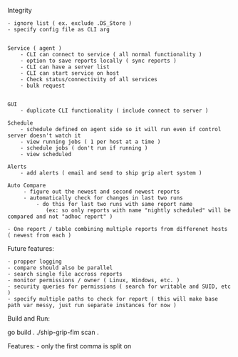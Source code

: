 Integrity


	- ignore list ( ex. exclude .DS_Store )
	- specify config file as CLI arg


    Service ( agent )
	    - CLI can connect to service ( all normal functionality )
		- option to save reports locally ( sync reports )
		- CLI can have a server list
		- CLI can start service on host
		- Check status/connectivity of all services
		- bulk request

	
	GUI
	    - duplicate CLI functionality ( include connect to server )

    Schedule	
	    - schedule defined on agent side so it will run even if control server doesn't watch it
		- view running jobs ( 1 per host at a time )
		- schedule jobs ( don't run if running )
		- view scheduled

	Alerts
		- add alerts ( email and send to ship grip alert system )

    Auto Compare
	     - figure out the newest and second newest reports
	     - automatically check for changes in last two runs
			 - do this for last two runs with same report name
			    (ex: so only reports with name "nightly scheduled" will be compared and not "adhoc report" )

    - One report / table combining multiple reports from differenet hosts ( newest from each )


   Future features:
   
   	- propper logging
    - compare should also be parallel
	- search single file accross reports
	- monitor permissions / owner ( Linux, Windows, etc. )
	- security queries for permissions ( search for writable and SUID, etc )
	- specify multiple paths to check for report ( this will make base path var messy, just run separate instances for now )

Build and Run:

 go build .
 ./ship-grip-fim scan .


Features:
	- only the first comma is split on
